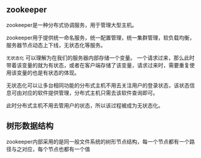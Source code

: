 ## zookeeper
zookeeper是一种分布式协调服务，用于管理大型主机。

zookeeper用于提供统一命名服务，统一配置管理，统一集群管理，软负载均衡，服务器节点动态上下线，无状态化等服务。

`无状态化` 
可以理解为在我们的服务器内部存储一个变量。
一个请求过来，那么此时带着该变量的就为有状态，或者在客户端存储了该变量，请求过来时，需要重复使用该变量的也是有状态的体现。  

无状态化可以让多台相同功能的分布式主机不用去关注用户的登录状态，该状态信息可由对应的软件提供管理，分布式主机只需去该软件查询即可。  

此时分布式主机不用去管用户的状态，所以该过程被成为无状态化。


## 树形数据结构
zookeeper内部采用的是同一般文件系统的树形节点结构，每一个节点都有一个路径与之对应，每个节点也都有一个值

